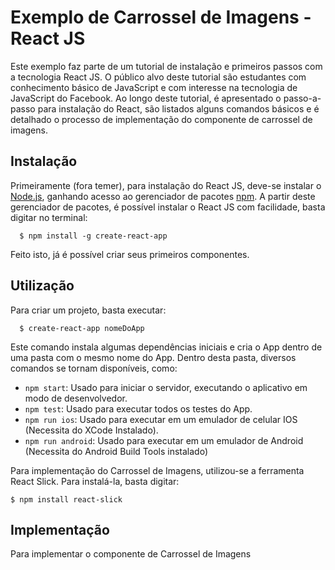 # Exemplo de Carrossel de Imagens - React JS

Este exemplo faz parte de um tutorial de instalação e primeiros passos com a tecnologia React JS. O público alvo
deste tutorial são estudantes com conhecimento básico de JavaScript e com interesse na tecnologia de JavaScript do Facebook.
Ao longo deste tutorial, é apresentado o passo-a-passo para instalação do React, são listados alguns comandos básicos e é detalhado
o processo de implementação do componente de carrossel de imagens.

## Instalação

Primeiramente (fora temer), para instalação do React JS, deve-se instalar o [Node.js](https://nodejs.org/en/), ganhando acesso ao gerenciador
de pacotes [npm](https://www.npmjs.com/). A partir deste gerenciador de pacotes, é possível instalar o React JS com facilidade, basta digitar no
terminal:

```{r, engine='bash'}
  $ npm install -g create-react-app
```

Feito isto, já é possível criar seus primeiros componentes.

## Utilização

Para criar um projeto, basta executar:

```{r, engine='bash'}
  $ create-react-app nomeDoApp
```

Este comando instala algumas dependências iniciais e cria o App dentro de uma pasta com o mesmo nome do App. Dentro desta pasta, diversos comandos
se tornam disponíveis, como:

- ```npm start```: Usado para iniciar o servidor, executando o aplicativo em modo de desenvolvedor.
- ```npm test```: Usado para executar todos os testes do App.
- ```npm run ios```: Usado para executar em um emulador de celular IOS (Necessita do XCode Instalado).
- ```npm run android```: Usado para executar em um emulador de Android (Necessita do Android Build Tools instalado)

Para implementação do Carrossel de Imagens, utilizou-se a ferramenta React Slick. Para instalá-la, basta digitar:

```{r, engine='bash'}
$ npm install react-slick
```

## Implementação

Para implementar o componente de Carrossel de Imagens

